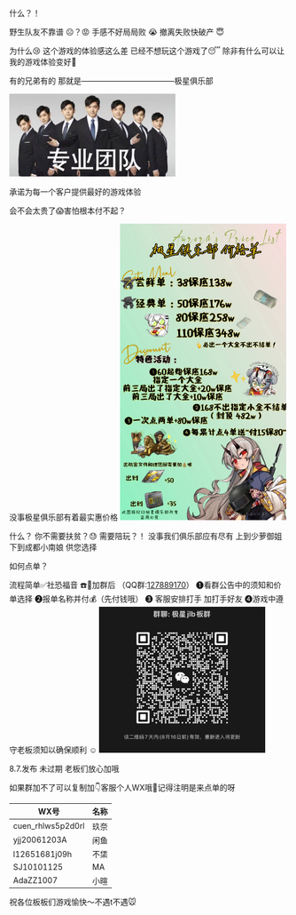 什么？！

野生队友不靠谱 ☹️？😡
手感不好局局败 😭
撤离失败快破产 😇

为什么😢
这个游戏的体验感这么差
已经不想玩这个游戏了😴
除非有什么可以让我的游戏体验变好🥵

有的兄弟有的
那就是————————————极星俱乐部

<img src="./2.jpg" style="width: 300px;">

承诺为每一个客户提供最好的游戏体验

会不会太贵了😱害怕根本付不起？

没事极星俱乐部有着最实惠价格
<img src="./3.png" style="width: 300px;">

什么？
你不需要扶贫？😓
需要陪玩？！
没事我们俱乐部应有尽有
上到少萝御姐
下到成都小南娘
供您选择

[//]: # (<img src="./2.jpg" style="width: 300px">)
如何点单？

流程简单✅社恐福音 ☎️🌟加群后
（QQ群:[127889170](https://qm.qq.com/q/Kpp9WdYRqO)）
❶看群公告中的须知和价单选择
❷报单名称并付💰（先付钱哦）
❸ 客服安排打手 加打手好友
❹游戏中遵守老板须知以确保顺利 ☺️
<img src="./4.png" style="width: 300px">

8.7.发布 未过期 老板们放心加哦

如果群加不了可以复制加👇客服个人WX哦💫记得注明是来点单的呀

|WX号| 名称   |
|---|------|
|cuen_rhlws5p2d0rl|玖奈|
|yjj20061203A|闲鱼|
|l12651681j09h|不栠|
|SJ10101125|MA|
|AdaZZ1007|小暄|  

祝各位板板们游戏愉快～不遇t不遇🐭




